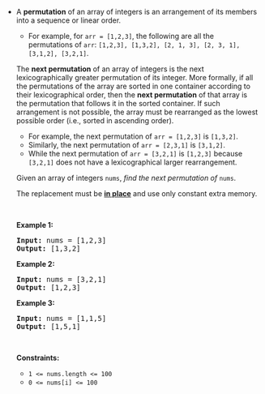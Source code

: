 - <p>A <strong>permutation</strong> of an array of integers is an arrangement of its members into a sequence or linear order.</p>
  
  <ul>
  	<li>For example, for <code>arr = [1,2,3]</code>, the following are all the permutations of <code>arr</code>: <code>[1,2,3], [1,3,2], [2, 1, 3], [2, 3, 1], [3,1,2], [3,2,1]</code>.</li>
  </ul>
  
  <p>The <strong>next permutation</strong> of an array of integers is the next lexicographically greater permutation of its integer. More formally, if all the permutations of the array are sorted in one container according to their lexicographical order, then the <strong>next permutation</strong> of that array is the permutation that follows it in the sorted container. If such arrangement is not possible, the array must be rearranged as the lowest possible order (i.e., sorted in ascending order).</p>
  
  <ul>
  	<li>For example, the next permutation of <code>arr = [1,2,3]</code> is <code>[1,3,2]</code>.</li>
  	<li>Similarly, the next permutation of <code>arr = [2,3,1]</code> is <code>[3,1,2]</code>.</li>
  	<li>While the next permutation of <code>arr = [3,2,1]</code> is <code>[1,2,3]</code> because <code>[3,2,1]</code> does not have a lexicographical larger rearrangement.</li>
  </ul>
  
  <p>Given an array of integers <code>nums</code>, <em>find the next permutation of</em> <code>nums</code>.</p>
  
  <p>The replacement must be <strong><a href="http://en.wikipedia.org/wiki/In-place_algorithm" target="_blank">in place</a></strong> and use only constant extra memory.</p>
  
  <p>&nbsp;</p>
  <p><strong class="example">Example 1:</strong></p>
  
  <pre>
  <strong>Input:</strong> nums = [1,2,3]
  <strong>Output:</strong> [1,3,2]
  </pre>
  
  <p><strong class="example">Example 2:</strong></p>
  
  <pre>
  <strong>Input:</strong> nums = [3,2,1]
  <strong>Output:</strong> [1,2,3]
  </pre>
  
  <p><strong class="example">Example 3:</strong></p>
  
  <pre>
  <strong>Input:</strong> nums = [1,1,5]
  <strong>Output:</strong> [1,5,1]
  </pre>
  
  <p>&nbsp;</p>
  <p><strong>Constraints:</strong></p>
  
  <ul>
  	<li><code>1 &lt;= nums.length &lt;= 100</code></li>
  	<li><code>0 &lt;= nums[i] &lt;= 100</code></li>
  </ul>